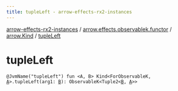 ```yaml
---
title: tupleLeft - arrow-effects-rx2-instances
---
```


[arrow-effects-rx2-instances](../../index.html) / [arrow.effects.observablek.functor](../index.html) / [arrow.Kind](index.html) / [tupleLeft](./tuple-left.html)

# tupleLeft

`@JvmName("tupleLeft") fun <A, B> Kind<ForObservableK, `[`A`](tuple-left.html#A)`>.tupleLeft(arg1: `[`B`](tuple-left.html#B)`): ObservableK<Tuple2<`[`B`](tuple-left.html#B)`, `[`A`](tuple-left.html#A)`>>`